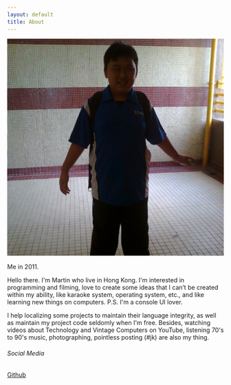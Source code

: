 ```yaml
---
layout: default
title: About
---
```


![Me in 2011.](/images/MC.jpg)

<p class="text-muted">Me in 2011.</p>

Hello there. I'm Martin who live in Hong Kong. I'm interested in programming and filming, love to create some ideas that I can’t be created within my ability, like karaoke system, operating system, etc., and like learning new things on computers. P.S. I'm a console UI lover.

I help localizing some projects to maintain their language integrity, as well as maintain my project code seldomly when I'm free. Besides, watching videos about Technology and Vintage Computers on YouTube, listening 70's to 90's music, photographing, pointless posting (#jk) are also my thing.

###### Social Media

[Github](https://github.com/mcmartin25)
